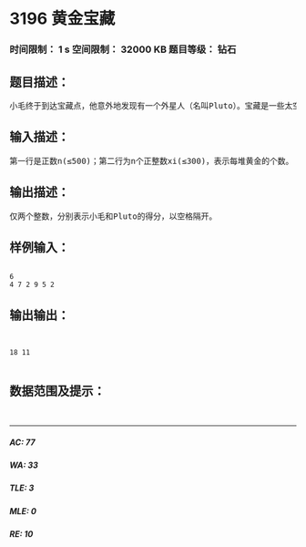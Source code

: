 # 3196 黄金宝藏   
### 时间限制： 1 s     空间限制： 32000 KB     题目等级： 钻石  
## 题目描述：  

<pre>
小毛终于到达宝藏点，他意外地发现有一个外星人（名叫Pluto）。宝藏是一些太空黄金，有n堆排成一行，每堆中有xi颗黄金。小毛和Pluto决定轮流从中取出黄金，规则是每次只能从最左边或最右边取出一堆黄金，直到所有黄金被取出。小毛先取，两人都以最优策略进行选取，求两人的最后所得。
</pre>
  
  
## 输入描述：  

<pre>
第一行是正数n(≤500)；第二行为n个正整数xi(≤300)，表示每堆黄金的个数。
</pre>
  
  
## 输出描述：  

<pre>
仅两个整数，分别表示小毛和Pluto的得分，以空格隔开。
</pre>
  
  
## 样例输入：  

<pre><code>
6 
4 7 2 9 5 2
</code></pre>
  
  
## 输出输出：  

<pre><code>

18 11

</code></pre>
  
  
## 数据范围及提示：  

<pre>
   
</pre>
  
  
***  

##### AC: 77  
##### WA: 33  
##### TLE: 3  
##### MLE: 0  
##### RE: 10  
